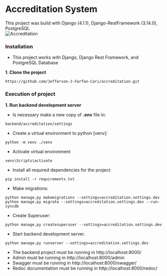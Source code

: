 # Accreditation System
This project was build with Django (4.1.1), Django-RestFramework (3.14.0), PostgreSQL  
![Accreditation](https://user-images.githubusercontent.com/69984427/193648703-0f51428c-ff3f-4fa2-aaaa-97169ac0e0f6.png)


### Installation
- This project works with Django, Django Rest Framework, and PostgreSQL Database

**1. Clone the project**
~~~  
https://github.com/Jefferson-J-Farfan-Cari/accreditation.git
~~~

### Execution of project

**1. Run backend development server**   
- Is necessary make a new copy of **.env** file in:
~~~
backend/accreditation/settings
~~~
- Create a virtual environment to python [venv]:
~~~
python -m venv ./venv
~~~
- Activate virtual environment
~~~
venv\Scripts\activate
~~~
- Install all required dependencies for the project:
~~~
pip install -r requirements.txt
~~~
- Make migrations:
~~~
python manage.py makemigrations --settings=accreditation.settings.dev
python manage.py migrate --settings=accreditation.settings.dev --run-syncdb
~~~
- Create Superuser:
~~~
python manage.py createsuperuser --settings=accreditation.settings.dev
~~~
- Start backend development server.
~~~
python manage.py runserver --settings=accreditation.settings.dev
~~~
- The backend project must be running in http://localhost:8000/
- Admin must be running in http://localhost:8000/admin
- Swagger must be running in http://localhost:8000/swagger/
- Redoc documentation must be running in http://localhost:8000/redoc/
